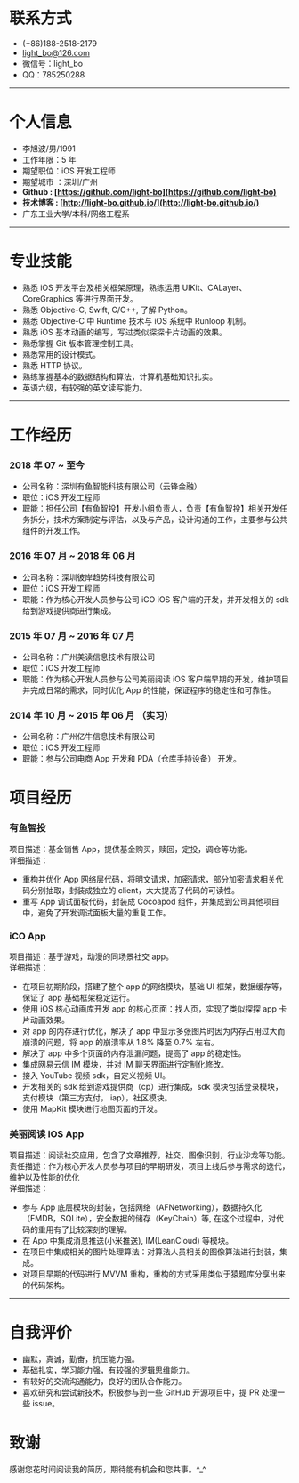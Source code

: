 # 联系方式

- (+86)188-2518-2179 
- light_bo@126.com
- 微信号：light_bo
- QQ：785250288

---


# 个人信息

 - 李旭波/男/1991
 - 工作年限：5 年
 - 期望职位：iOS 开发工程师
 - 期望城市 ：深圳/广州
 - **Github : [https://github.com/light-bo](https://github.com/light-bo)** 
 - **技术博客 : [http://light-bo.github.io/](http://light-bo.github.io/)** 
 - 广东工业大学/本科/网络工程系

---


# 专业技能

- 熟悉 iOS 开发平台及相关框架原理，熟练运用 UIKit、CALayer、CoreGraphics 等进行界面开发。
- 熟悉 Objective-C, Swift, C/C++, 了解 Python。 
- 熟悉 Objective-C 中 Runtime 技术与 iOS 系统中 Runloop 机制。 
- 熟悉 iOS 基本动画的编写，写过类似探探卡片动画的效果。
- 熟悉掌握 Git 版本管理控制工具。
- 熟悉常用的设计模式。
- 熟悉 HTTP 协议。
- 熟练掌握基本的数据结构和算法，计算机基础知识扎实。
- 英语六级，有较强的英文读写能力。

---


# 工作经历
### 2018 年 07 ~ 至今
- 公司名称：深圳有鱼智能科技有限公司（云锋金融）
- 职位：iOS 开发工程师
- 职能：担任公司【有鱼智投】开发小组负责人，负责【有鱼智投】相关开发任务拆分，技术方案制定与评估，以及与产品，设计沟通的工作，主要参与公共组件的开发工作。

### 2016 年 07 月 ~ 2018 年 06 月
- 公司名称：深圳彼岸趋势科技有限公司
- 职位：iOS 开发工程师
- 职能：作为核心开发人员参与公司 iCO iOS 客户端的开发，并开发相关的 sdk 给到游戏提供商进行集成。

### 2015 年 07 月 ~ 2016 年 07 月
- 公司名称：广州美读信息技术有限公司
- 职位：iOS 开发工程师
- 职能：作为核心开发人员参与公司美丽阅读 iOS 客户端早期的开发，维护项目并完成日常的需求，同时优化 App 的性能，保证程序的稳定性和可靠性。

### 2014 年 10 月 ~ 2015 年 06 月 （实习）
- 公司名称：广州亿牛信息技术有限公司
- 职位：iOS 开发工程师
- 职能：参与公司电商 App 开发和 PDA（仓库手持设备） 开发。


# 项目经历
### 有鱼智投
项目描述：基金销售 App，提供基金购买，赎回，定投，调仓等功能。   
详细描述：

- 重构并优化 App 网络层代码，将明文请求，加密请求，部分加密请求相关代码分别抽取，封装成独立的 client，大大提高了代码的可读性。
- 重写 App 调试面板代码，封装成 Cocoapod 组件，并集成到公司其他项目中，避免了开发调试面板大量的重复工作。 

### iCO App
项目描述：基于游戏，动漫的同场景社交 app。   
详细描述：  

- 在项目初期阶段，搭建了整个 app 的网络模块，基础 UI 框架，数据缓存等，保证了 app 基础框架稳定运行。 
- 使用 iOS 核心动画库开发 app 的核心页面：找人页，实现了类似探探 app 卡片动画效果。
- 对 app 的内存进行优化，解决了 app 中显示多张图片时因为内存占用过大而崩溃的问题，将 app 的崩溃率从 1.8% 降至 0.7% 左右。
- 解决了 app 中多个页面的内存泄漏问题，提高了 app 的稳定性。
- 集成网易云信 IM 模块，并对 IM 聊天界面进行定制化修改。
- 接入 YouTube 视频 sdk，自定义视频 UI。
- 开发相关的 sdk 给到游戏提供商（cp）进行集成，sdk 模块包括登录模块，支付模块（第三方支付， iap），社区模块。
- 使用 MapKit 模块进行地图页面的开发。


### 美丽阅读 iOS App
项目描述：阅读社交应用，包含了文章推荐，社交，图像识别，行业沙龙等功能。  
责任描述：作为核心开发人员参与项目的早期研发，项目上线后参与需求的迭代，维护以及性能的优化  
详细描述：

- 参与 App 底层模块的封装，包括网络（AFNetworking），数据持久化（FMDB，SQLite），安全数据的储存（KeyChain）等, 在这个过程中，对代码的重用有了比较深刻的理解。
- 在 App 中集成消息推送(小米推送),  IM(LeanCloud) 等模块。
- 在项目中集成相关的图片处理算法：对算法人员相关的图像算法进行封装，集成。
- 对项目早期的代码进行 MVVM 重构，重构的方式采用类似于猿题库分享出来的代码架构。

----


# 自我评价
- 幽默，真诚，勤奋，抗压能力强。
- 基础扎实，学习能力强，有较强的逻辑思维能力。
- 有较好的交流沟通能力，良好的团队合作能力。
- 喜欢研究和尝试新技术，积极参与到一些 GitHub 开源项目中，提  PR 处理一些 issue。


# 致谢
感谢您花时间阅读我的简历，期待能有机会和您共事。^_^